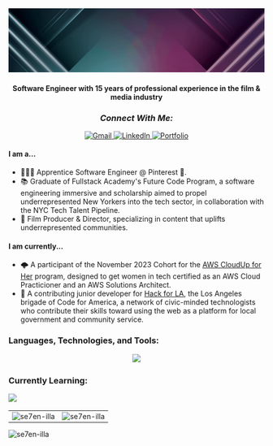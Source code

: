 <div width="360px" height="240px">
<img src="sarahalliv2.gif"/>
</div>

<h4 align="center">Software Engineer with 15 years of professional experience in the film & media industry </h4>

<h3 align="center" style="font-weight:bold; font-style:italic;">Connect With Me:</h3>

<div align="center">
  <a href="mailto:sarah@sah.nyc">
    <img src="https://img.shields.io/badge/Gmail-D14836?style=for-the-badge&logo=gmail&logoColor=white" alt="Gmail">
  </a>
  <a href="http://www.linkedin.com/in/allisarah/" target="_blank">
    <img src="https://img.shields.io/badge/LinkedIn-0077B5?style=for-the-badge&logo=linkedin&logoColor=white" alt="LinkedIn">
  </a>
  <a href="https://www.sah.nyc/" target="_blank">
    <img src="https://img.shields.io/badge/Portfolio-000000?style=for-the-badge&logo=About.me&logoColor=white" alt="Portfolio">
  </a>
</div>

#### **I am a...**

- 👩🏽‍💻 Apprentice Software Engineer @ Pinterest 📌.
- 📚 Graduate of Fullstack Academy's Future Code Program, a software engineering immersive and scholarship aimed to propel underrepresented New Yorkers into the tech sector, in collaboration with the NYC Tech Talent Pipeline.
- 🎥 Film Producer & Director, specializing in content that uplifts underrepresented communities.

#### **I am currently...**

- 🌩️ A participant of the November 2023 Cohort for the [AWS CloudUp for Her](https://pages.awscloud.com/cloudup-for-her-cloud-practitioner.html) program, designed to get women in tech certified as an AWS Cloud Practicioner and an AWS Solutions Architect.
- 🌴 A contributing junior developer for [Hack for LA](https://www.hackforla.org/), the Los Angeles brigade of Code for America, a network of civic-minded technologists who contribute their skills toward using the web as a platform for local government and community service.

### **Languages, Technologies, and Tools:**

<p align="center">
  <a href="https://skillicons.dev">
    <img src="https://skillicons.dev/icons?i=js,ts,py,html,css,threejs,tailwind,react,redux,express,sequelize,nodejs,webpack,postgres,firebase,nextjs,docker,git,ae,pr,ps" />
  </a>
</p>
<p align="center">

### **Currently Learning:**

  <a href="https://skillicons.dev">
    <img src="https://skillicons.dev/icons?i=cpp,aws,pytorch,tensorflow,raspberrypi,blender" />
  </a>
</p>

<table>
  <tr>
    <td><img src="https://streak-stats.demolab.com?user=se7en-illa&theme=tokyonight" alt="se7en-illa" /></td>
    <td><img src="https://github-readme-stats-git-masterrstaa-rickstaa.vercel.app/api/top-langs?username=se7en-illa&theme=transparent&show_icons=true&locale=en&layout=compact" alt="se7en-illa" /></td>
  </tr>
</table>

<p align="left"> <img src="https://komarev.com/ghpvc/?username=se7en-illa&label=Profile%20views&color=0e75b6&style=flat" alt="se7en-illa" /> </p>
